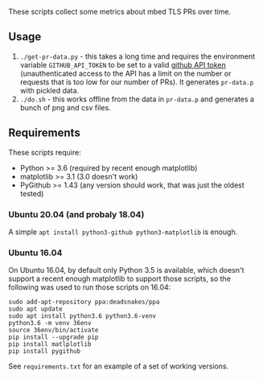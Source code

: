 These scripts collect some metrics about mbed TLS PRs over time.

Usage
-----

1. `./get-pr-data.py` - this takes a long time and requires the environment
   variable `GITHUB_API_TOKEN` to be set to a valid [github API
token](https://help.github.com/en/github/authenticating-to-github/creating-a-personal-access-token) (unauthenticated access to the API has a limit on the number or requests that is too low for our number of PRs). It generates `pr-data.p` with pickled data.
2. `./do.sh` - this works offline from the data in `pr-data.p` and generates a
   bunch of png and csv files.

Requirements
------------

These scripts require:

- Python >= 3.6 (required by recent enough matplotlib)
- matplotlib >= 3.1 (3.0 doesn't work)
- PyGithub >= 1.43 (any version should work, that was just the oldest tested)

### Ubuntu 20.04 (and probaly 18.04)

A simple `apt install python3-github python3-matplotlib` is enough.

### Ubuntu 16.04

On Ubuntu 16.04, by default only Python 3.5 is available, which doesn't
support a recent enough matplotlib to support those scripts, so the following
was used to run those scripts on 16.04:

    sudo add-apt-repository ppa:deadsnakes/ppa
    sudo apt update
    sudo apt install python3.6 python3.6-venv
    python3.6 -m venv 36env
    source 36env/bin/activate
    pip install --upgrade pip
    pip install matlplotlib
    pip install pygithub

See `requirements.txt` for an example of a set of working versions.
